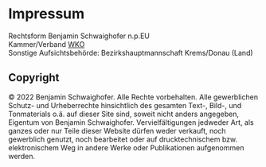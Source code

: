 # Impressum




Rechtsform Benjamin Schwaighofer n.p.EU  
Kammer/Verband [WKO](https://firmen.wko.at/benjamin-schwaighofer/nieder%c3%b6sterreich/?firmaid=a42468c2-1f92-4810-92df-c4edb3c39a9f&suchbegriff=benjamin%20schwaighofer)  
Sonstige Aufsichtsbehörde: Bezirkshauptmannschaft Krems/Donau (Land)


## Copyright


 © 2022 Benjamin Schwaighofer. Alle Rechte vorbehalten. Alle gewerblichen Schutz- und Urheberrechte hinsichtlich des gesamten Text-, Bild-, und  Tonmaterials o.ä. auf dieser Site sind, soweit nicht anders angegeben,  Eigentum von Benjamin Schwaighofer. Vervielfältigungen jedweder Art, als ganzes  oder nur Teile dieser Website dürfen weder verkauft, noch gewerblich  genutzt, noch bearbeitet oder auf drucktechnischem bzw. elektronischem  Weg in andere Werke oder Publikationen aufgenommen werden.
